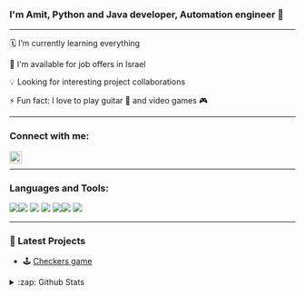 ### I'm Amit, Python and Java developer, Automation engineer   👋

---

🗓 I’m currently learning everything 

📕 I'm available for job offers in Israel

💡 Looking for interesting project collaborations

⚡ Fun fact: I love to play guitar 🎸 and video games 🎮

---

### Connect with me:

[<img align="left" alt="amit-biderman | LinkedIn" width="22px" src="https://cdn.jsdelivr.net/npm/simple-icons@v3/icons/linkedin.svg" />][linkedin]

<br />

---

### Languages and Tools:
<img src="https://img.icons8.com/color/36/000000/python.png"/><img src="https://img.icons8.com/color/36/000000/java-coffee-cup-logo.png"/>
<img src="https://img.icons8.com/officel/30/000000/selenium-test-automation.png"/>
<img src="https://img.icons8.com/color/26/000000/jenkins.png"/>
<img src="https://img.icons8.com/color/36/000000/linux.png"/><img src="https://img.icons8.com/dusk/30/000000/database-restore.png"/>
<img src="https://img.icons8.com/fluent/36/000000/github.png"/>


---

### 📕 Latest Projects

- 🕹️ [Checkers game](https://github.com/amitbiderman/Checkers)




<details>
  <summary>:zap: Github Stats</summary>

  <img align="left" alt="codeSTACKr's Github Stats" src="https://github-readme-stats.codestackr.vercel.app/api?username=amitbiderman&show_icons=true&hide_border=true" />

</details>

[github]: https://github.com/amitbiderman
[linkedin]: https://www.linkedin.com/in/amit-biderman/
[webdevplaylist]: https://www.youtube.com/playlist?list=PLkwxH9e_vrAJ0WbEsFA9W3I1W-g_BTsbt
[jsplaylist]: https://www.youtube.com/playlist?list=PLkwxH9e_vrALRJKu7wfXby3MKeflhTu6B
[cssplaylist]: https://www.youtube.com/playlist?list=PLkwxH9e_vrALSdvZuEh6gqQdmDoDIoqz4
[reactplaylist]: https://www.youtube.com/playlist?list=PLkwxH9e_vrAK4TdffpxKY3QGyHCpxFcQ0
